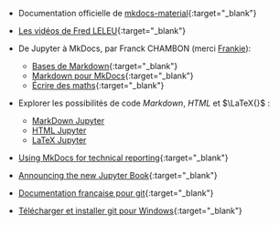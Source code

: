 - Documentation officielle de [mkdocs-material](https://squidfunk.github.io/mkdocs-material/){:target="_blank"}

- [Les vidéos de Fred LELEU](https://youtube.com/playlist?list=PL-Q7fIakgvUAcUluPeUMIP1128wWxboJY){:target="_blank"}

- De Jupyter à MkDocs, par Franck CHAMBON (merci [Frankie](https://mooc-forums.inria.fr/moocnsi/t/debuter-avec-mkdocs/1842)): 
    - [Bases de Markdown](https://ens-fr.gitlab.io/mkdocs/markdown-bases/){:target="_blank"} 
    - [Markdown pour MkDocs](https://ens-fr.gitlab.io/mkdocs/markdown-mkdocs/){:target="_blank"}
    - [Écrire des maths](https://ens-fr.gitlab.io/mkdocs/maths/){:target="_blank"}

- Explorer les possibilités de code *Markdown*, <em>HTML</em> et $\LaTeX{}$ :

    - [MarkDown Jupyter](../MarkDown-Le_BN_pour_rapporter)
    - [HTML Jupyter](../HTML-Le_BN_pour_multimedier)
    - [LaTeX Jupyter](../LaTeX-Le_BN_pour_formuler)

- [Using MkDocs for technical reporting](https://www.timvink.nl/mkdocs-for-tech-doc/){:target="_blank"}

- [Announcing the new Jupyter Book](https://blog.jupyter.org/announcing-the-new-jupyter-book-cbf7aa8bc72e){:target="_blank"}

- [Documentation française pour git](https://git-scm.com/book/fr/v2/){:target="_blank"}
- [Télécharger et installer git pour Windows](https://git-scm.com/){:target="_blank"}